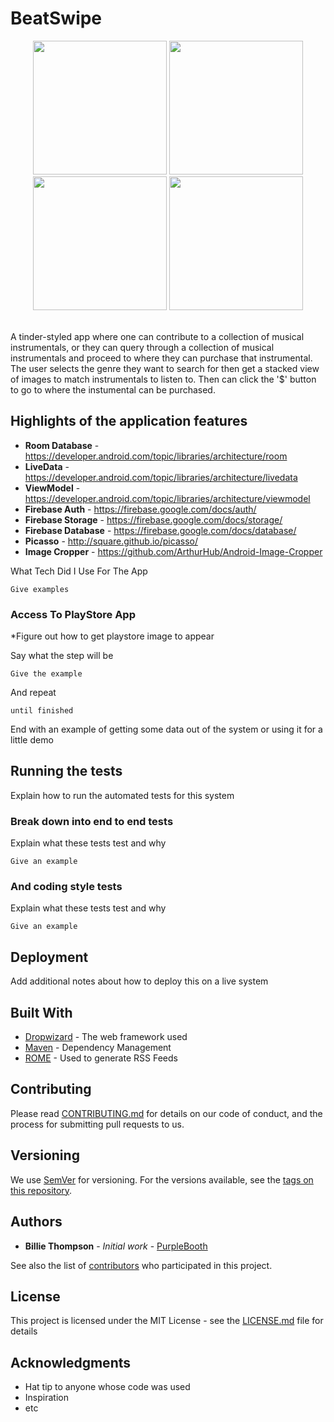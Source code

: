 # BeatSwipe

<p align="center">
  <img src="https://user-images.githubusercontent.com/25181025/41806025-641a4cd2-767a-11e8-9180-375fbe033b35.jpg" width="214"/>
  <img src="https://user-images.githubusercontent.com/25181025/41805981-2d55bb10-7679-11e8-9d1a-9a60f067bece.jpg" width="214"/>
  <img src="https://user-images.githubusercontent.com/25181025/41803321-23f387e0-764d-11e8-80b5-59b53e38481c.jpg" width="214"/>
  <img src="https://user-images.githubusercontent.com/25181025/41805973-f867cbdc-7678-11e8-91c8-dc4327805cec.jpg" width="214"/>  
</p>
<br/>
A tinder-styled app where one can contribute to a collection of musical instrumentals, or they can query through a collection of musical instrumentals and proceed to where they can purchase that instrumental. The user selects the genre they want to search for then get a stacked view of images to match instrumentals to listen to. Then can click the '$' button to go to where the instumental can be purchased.  

## Highlights of the application features

* __Room Database__ - https://developer.android.com/topic/libraries/architecture/room
* __LiveData__ - https://developer.android.com/topic/libraries/architecture/livedata
* __ViewModel__ - https://developer.android.com/topic/libraries/architecture/viewmodel
* __Firebase Auth__ - https://firebase.google.com/docs/auth/
* __Firebase Storage__ - https://firebase.google.com/docs/storage/
* __Firebase Database__ - https://firebase.google.com/docs/database/
* __Picasso__ - http://square.github.io/picasso/
* __Image Cropper__ - https://github.com/ArthurHub/Android-Image-Cropper


What Tech Did I Use For The App

```
Give examples
```

### Access To PlayStore App

*Figure out how to get playstore image to appear

Say what the step will be

```
Give the example
```

And repeat

```
until finished
```

End with an example of getting some data out of the system or using it for a little demo

## Running the tests

Explain how to run the automated tests for this system

### Break down into end to end tests

Explain what these tests test and why

```
Give an example
```

### And coding style tests

Explain what these tests test and why

```
Give an example
```

## Deployment

Add additional notes about how to deploy this on a live system

## Built With

* [Dropwizard](http://www.dropwizard.io/1.0.2/docs/) - The web framework used
* [Maven](https://maven.apache.org/) - Dependency Management
* [ROME](https://rometools.github.io/rome/) - Used to generate RSS Feeds

## Contributing

Please read [CONTRIBUTING.md](https://gist.github.com/PurpleBooth/b24679402957c63ec426) for details on our code of conduct, and the process for submitting pull requests to us.

## Versioning

We use [SemVer](http://semver.org/) for versioning. For the versions available, see the [tags on this repository](https://github.com/your/project/tags). 

## Authors

* **Billie Thompson** - *Initial work* - [PurpleBooth](https://github.com/PurpleBooth)

See also the list of [contributors](https://github.com/your/project/contributors) who participated in this project.

## License

This project is licensed under the MIT License - see the [LICENSE.md](LICENSE.md) file for details

## Acknowledgments

* Hat tip to anyone whose code was used
* Inspiration
* etc
